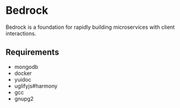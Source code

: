# Bedrock
Bedrock is a foundation for rapidly building microservices with client interactions.

## Requirements
* mongodb
* docker
* yuidoc
* uglifyjs#harmony
* gcc
* gnupg2
